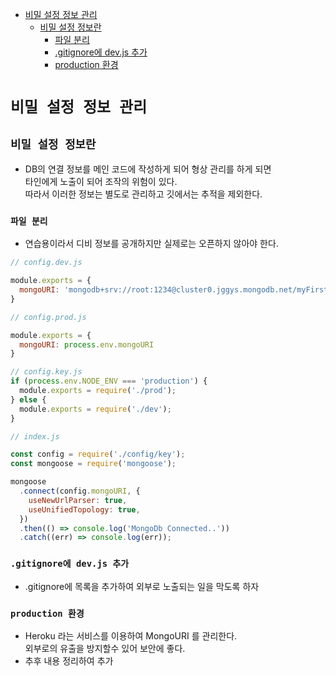 <!-- TOC -->

- [비밀 설정 정보 관리](#%EB%B9%84%EB%B0%80-%EC%84%A4%EC%A0%95-%EC%A0%95%EB%B3%B4-%EA%B4%80%EB%A6%AC)
  - [비밀 설정 정보란](#%EB%B9%84%EB%B0%80-%EC%84%A4%EC%A0%95-%EC%A0%95%EB%B3%B4%EB%9E%80)
    - [파일 분리](#%ED%8C%8C%EC%9D%BC-%EB%B6%84%EB%A6%AC)
    - [.gitignore에 dev.js 추가](#gitignore%EC%97%90-devjs-%EC%B6%94%EA%B0%80)
    - [production 환경](#production-%ED%99%98%EA%B2%BD)

<!-- /TOC -->

# `비밀 설정 정보 관리`
## `비밀 설정 정보란`
- DB의 연결 정보를 메인 코드에 작성하게 되어 형상 관리를 하게 되면  
  타인에게 노출이 되어 조작의 위험이 있다.  
  따라서 이러한 정보는 별도로 관리하고 깃에서는 추적을 제외한다.
### `파일 분리`
- 연습용이라서 디비 정보를 공개하지만 실제로는 오픈하지 않아야 한다.
``` javascript
// config.dev.js

module.exports = {
  mongoURI: 'mongodb+srv://root:1234@cluster0.jggys.mongodb.net/myFirstDatabase?retryWrites=true&w=majority'
}
```
``` javascript
// config.prod.js

module.exports = {
  mongoURI: process.env.mongoURI
}
```
``` javascript
// config.key.js
if (process.env.NODE_ENV === 'production') {
  module.exports = require('./prod');
} else {
  module.exports = require('./dev');
}
```
``` javascript
// index.js

const config = require('./config/key');
const mongoose = require('mongoose');

mongoose
  .connect(config.mongoURI, {
    useNewUrlParser: true,
    useUnifiedTopology: true,
  })
  .then(() => console.log('MongoDb Connected..'))
  .catch((err) => console.log(err));

```

### `.gitignore에 dev.js 추가`
- .gitignore에 목록을 추가하여 외부로 노출되는 일을 막도록 하자

### `production 환경`
- Heroku 라는 서비스를 이용하여 MongoURI 를 관리한다.  
  외부로의 유출을 방지할수 있어 보안에 좋다.
- 추후 내용 정리하여 추가